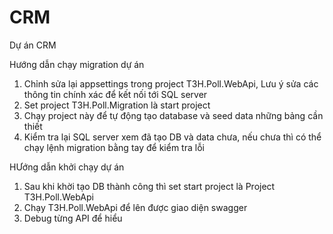 # CRM
Dự án CRM

﻿Hướng dẫn chạy migration dự án
1. Chỉnh sửa lại appsettings trong project T3H.Poll.WebApi, Lưu ý sửa các thông tin chính xác để kết nối tới SQL server
2. Set project T3H.Poll.Migration là start project
3. Chạy project này để tự động tạo database và seed data những bảng cần thiết
4. Kiểm tra lại SQL server xem đã tạo DB và data chưa, nếu chưa thì có thể chạy lệnh migration bằng tay để kiểm tra lỗi

HƯớng dẫn khởi chạy dự án
1. Sau khi khời tạo DB thành công thì set  start project là Project T3H.Poll.WebApi
2. Chạy T3H.Poll.WebApi để lên được giao diện swagger
3. Debug từng API để hiểu 
